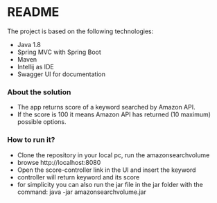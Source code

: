 # README #

The project is based on the following technologies:

* Java 1.8
* Spring MVC with Spring Boot
* Maven
* Intellij as IDE 
* Swagger UI for documentation

### About the solution ###

* The app returns score of a keyword searched by Amazon API. 
* If the score is 100 it means Amazon API has returned (10 maximum) possible options. 

### How to run it? ###

* Clone the repository in your local pc, run the amazonsearchvolume
* browse http://localhost:8080 
* Open the score-controller link in the UI and insert the keyword 
* controller will return keyword and its score
* for simplicity you can also run the jar file in the jar folder with the command: java -jar amazonsearchvolume.jar

